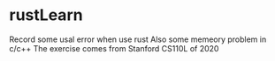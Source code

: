 # rustLearn
Record some usal error when use rust 
Also some memeory problem in c/c++
The exercise comes  from Stanford CS110L of 2020
